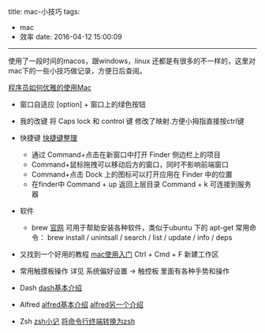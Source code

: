 title: mac-小技巧
tags:
  - mac
  - 效率
date: 2016-04-12 15:00:09
---


使用了一段时间的macos，跟windows，linux 还都是有很多的不一样的，这里对mac下的一些小技巧做记录，方便日后查阅。

[程序员如何优雅的使用Mac](http://www.zhihu.com/question/20873070)
* 窗口自适应
 	[option] + 窗口上的绿色按钮

 <!--more-->

 * 我的改键
 	将 Caps lock 和 control 键 修改了映射.方便小拇指直接按ctrl键

 * 快捷键
 	[快捷键整理](http://www.techweb.com.cn/ucweb/news/id/2142460_1)
 	+ 通过 Command+点击在新窗口中打开 Finder 侧边栏上的项目
 	+ Command+鼠标拖拽可以移动后方的窗口，同时不影响前端窗口
 	+ Command+点击 Dock 上的图标可以打开应用在 Finder 中的位置
 	+ 在finder中 	Command + up 返回上层目录
 					Command + k  可连接到服务器

 * 软件

 	+ brew [官网](http://brew.sh/index_zh-cn.html)
 		可用于帮助安装各种软件，类似于ubuntu 下的 apt-get
 		常用命令： brew install 	/ unintsall 	/ search	/ list	/ update	/ info	/ deps	

* 又找到一个好用的教程
	[mac使用入门](http://simplyy.space/blog/article/mac%20入门教程:日常使用篇)
	Ctrl + Cmd + F 	新建工作区

* 常用触摸板操作
	详见 	系统偏好设置  -> 触控板  里面有各种手势和操作

* Dash
	[dash基本介绍](http://scriptfans.iteye.com/blog/1543219)
* Alfred
	[alfred基本介绍](http://bbs.feng.com/read-htm-tid-6398178.html)
	[alfred另一个介绍](http://www.cnblogs.com/chijianqiang/p/alfred.html)

* Zsh
	[zsh小记](http://www.cnblogs.com/bamanzi/p/zsh-simple-guide.html)
	[将命令行终端转换为zsh](http://get.ftqq.com/992.get)
